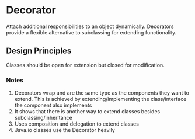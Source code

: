 # Decorator

Attach additional responsibilities to an object dynamically. Decorators provide a flexible alternative to subclassing for extending functionality.

## Design Principles
Classes should be open for extension but closed for modification.

### Notes
1. Decorators wrap and are the same type as the components they want to extend. This is achieved by extending/implementing the class/interface the component also implements
2. It shows that there is another way to extend classes besides subclassing/inheritance
3. Uses composition and delegation to extend classes
4. Java.io classes use the Decorator heavily
